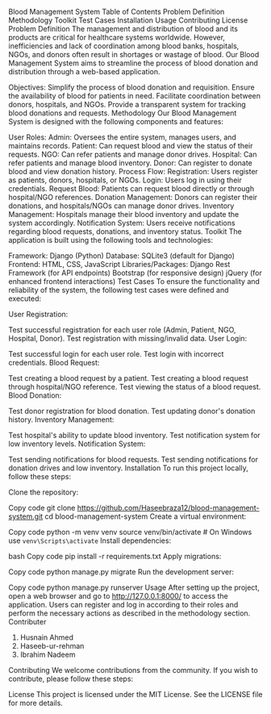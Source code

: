 Blood Management System
Table of Contents
Problem Definition
Methodology
Toolkit
Test Cases
Installation
Usage
Contributing
License
Problem Definition
The management and distribution of blood and its products are critical for healthcare systems worldwide. However, inefficiencies and lack of coordination among blood banks, hospitals, NGOs, and donors often result in shortages or wastage of blood. Our Blood Management System aims to streamline the process of blood donation and distribution through a web-based application.

Objectives:
Simplify the process of blood donation and requisition.
Ensure the availability of blood for patients in need.
Facilitate coordination between donors, hospitals, and NGOs.
Provide a transparent system for tracking blood donations and requests.
Methodology
Our Blood Management System is designed with the following components and features:

User Roles:
Admin: Oversees the entire system, manages users, and maintains records.
Patient: Can request blood and view the status of their requests.
NGO: Can refer patients and manage donor drives.
Hospital: Can refer patients and manage blood inventory.
Donor: Can register to donate blood and view donation history.
Process Flow:
Registration: Users register as patients, donors, hospitals, or NGOs.
Login: Users log in using their credentials.
Request Blood: Patients can request blood directly or through hospital/NGO references.
Donation Management: Donors can register their donations, and hospitals/NGOs can manage donor drives.
Inventory Management: Hospitals manage their blood inventory and update the system accordingly.
Notification System: Users receive notifications regarding blood requests, donations, and inventory status.
Toolkit
The application is built using the following tools and technologies:

Framework: Django (Python)
Database: SQLite3 (default for Django)
Frontend: HTML, CSS, JavaScript
Libraries/Packages:
Django Rest Framework (for API endpoints)
Bootstrap (for responsive design)
jQuery (for enhanced frontend interactions)
Test Cases
To ensure the functionality and reliability of the system, the following test cases were defined and executed:

User Registration:

Test successful registration for each user role (Admin, Patient, NGO, Hospital, Donor).
Test registration with missing/invalid data.
User Login:

Test successful login for each user role.
Test login with incorrect credentials.
Blood Request:

Test creating a blood request by a patient.
Test creating a blood request through hospital/NGO reference.
Test viewing the status of a blood request.
Blood Donation:

Test donor registration for blood donation.
Test updating donor's donation history.
Inventory Management:

Test hospital's ability to update blood inventory.
Test notification system for low inventory levels.
Notification System:

Test sending notifications for blood requests.
Test sending notifications for donation drives and low inventory.
Installation
To run this project locally, follow these steps:

Clone the repository:

Copy code
git clone https://github.com/Haseebraza12/blood-management-system.git
cd blood-management-system
Create a virtual environment:

Copy code
python -m venv venv
source venv/bin/activate  # On Windows use `venv\Scripts\activate`
Install dependencies:

bash
Copy code
pip install -r requirements.txt
Apply migrations:


Copy code
python manage.py migrate
Run the development server:


Copy code
python manage.py runserver
Usage
After setting up the project, open a web browser and go to http://127.0.0.1:8000/ to access the application. Users can register and log in according to their roles and perform the necessary actions as described in the methodology section.
Contributer
1) Husnain Ahmed
2) Haseeb-ur-rehman
3) Ibrahim Nadeem

Contributing
We welcome contributions from the community. If you wish to contribute, please follow these steps:

License
This project is licensed under the MIT License. See the LICENSE file for more details.

